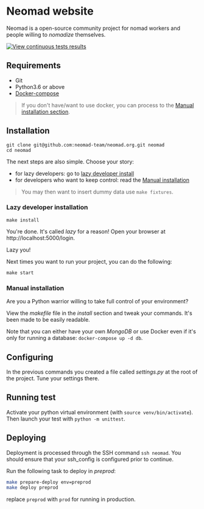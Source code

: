 # Neomad website

Neomad is a open-source community project for nomad workers and people
willing to _nomadize_ themselves.

[![View continuous tests results](https://circleci.com/gh/neomad-team/neomad.org.svg?style=shield)](https://circleci.com/gh/neomad-team/neomad.org)


## Requirements

- Git
- Python3.6 or above
- [Docker-compose](https://docs.docker.com/compose/)

> If you don't have/want to use docker, you can process to the
> [Manual installation section](#manual-installation).


## Installation

    git clone git@github.com:neomad-team/neomad.org.git neomad
    cd neomad

The next steps are also simple. Choose your story:

- for lazy developers: go to [lazy developer install](#lazy-developer-installation)
- for developers who want to keep control: read the [Manual installation](#manual-installation)

> You may then want to insert dummy data use `make fixtures`.

### Lazy developer installation

    make install

You're done. It's called _lazy_ for a reason!
Open your browser at http://localhost:5000/login.

Lazy you!

Next times you want to run your project, you can do the following:

    make start


### Manual installation

Are you a Python warrior willing to take full control of your environment?

View the _makefile_ file in the _install_ section and tweak your commands.
It's been made to be easily readable.

Note that you can either have your own _MongoDB_ or use Docker even if it's only
for running a database: `docker-compose up -d db`.


## Configuring

In the previous commands you created a file called _settings.py_ at the root of
the project.
Tune your settings there.


## Running test

Activate your python virtual environment (with `source venv/bin/activate`).
Then launch your test with `python -m unittest`.


## Deploying

Deployment is processed through the SSH command `ssh neomad`.
You should ensure that your ssh_config is configured prior to continue.

Run the following task to deploy in _preprod_:
```sh
make prepare-deploy env=preprod
make deploy preprod
```

replace `preprod` with `prod` for running in production.
